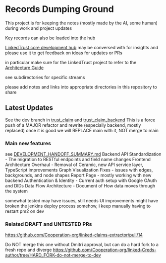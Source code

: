 # Records Dumping Ground

This project is for keeping the notes (mostly made by the AI, some human) during work and project updates

Key records can also be loaded into the hub

[LinkedTrust core development hub](http://hub.cooperation.org/projects/feb839fd-b825-4622-9841-5c62c1130328/) may be conversed with for insights and please use it to get feedback on ideas for updates or PRs

in particular make sure for the LinkedTrust project to refer to the [Architecture Guide](architecture_guide.md)

see subdirectories for specific streams

please add notes and links into appropriate directories in this repository to share 

## Latest Updates

See the dev branch in [trust_claim](https://github.com/Whats-Cookin/trust_claim) and [trust_claim_backend](https://github.com/Whats-Cookin/trust_claim_backend)
This is a force push of a MAJOR refactor and rewrite (especially backend, mostly replaced)
once it is good we will REPLACE main with it, NOT merge to main

### Main new features

see [DEVELOPMENT_HANDOFF_SUMMARY.md](./DEVELOPMENT_HANDOFF_SUMMARY.md)
Backend API Standardization - The migration to RESTful endpoints and field name changes
Frontend Architecture Overhaul - Removal of Ceramic, new API service layer, TypeScript improvements
Graph Visualization Fixes - issues with edges, backgrounds, and node shapes
Report Page - mostly working with new backend
Authentication & Identity - Current auth setup with Google OAuth and DIDs
Data Flow Architecture - Document of How data moves through the system

somewhat tested may have issues, still needs UI improvements
might have broken the jenkins deploy process somehow, i keep manually having to restart pm2 on dev

### Related DRAFT and UNTESTED PRs

https://github.com/Cooperation-org/linked-claims-extractor/pull/14

Do NOT merge this one without Dmitri approval, but can do a hard fork to a fresh repo and diverge
https://github.com/Cooperation-org/linked-Creds-author/tree/HARD_FORK-do-not-merge-to-dev
